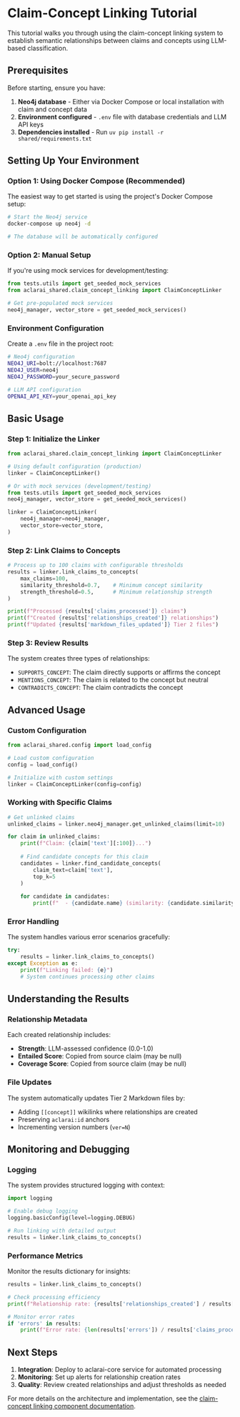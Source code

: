 # Claim-Concept Linking Tutorial

This tutorial walks you through using the claim-concept linking system to establish semantic relationships between claims and concepts using LLM-based classification.

## Prerequisites

Before starting, ensure you have:

1. **Neo4j database** - Either via Docker Compose or local installation with claim and concept data
2. **Environment configured** - `.env` file with database credentials and LLM API keys
3. **Dependencies installed** - Run `uv pip install -r shared/requirements.txt`

## Setting Up Your Environment

### Option 1: Using Docker Compose (Recommended)

The easiest way to get started is using the project's Docker Compose setup:

```bash
# Start the Neo4j service
docker-compose up neo4j -d

# The database will be automatically configured
```

### Option 2: Manual Setup

If you're using mock services for development/testing:

```python
from tests.utils import get_seeded_mock_services
from aclarai_shared.claim_concept_linking import ClaimConceptLinker

# Get pre-populated mock services
neo4j_manager, vector_store = get_seeded_mock_services()
```

### Environment Configuration

Create a `.env` file in the project root:

```bash
# Neo4j configuration
NEO4J_URI=bolt://localhost:7687
NEO4J_USER=neo4j
NEO4J_PASSWORD=your_secure_password

# LLM API configuration
OPENAI_API_KEY=your_openai_api_key
```

## Basic Usage

### Step 1: Initialize the Linker

```python
from aclarai_shared.claim_concept_linking import ClaimConceptLinker

# Using default configuration (production)
linker = ClaimConceptLinker()

# Or with mock services (development/testing)
from tests.utils import get_seeded_mock_services
neo4j_manager, vector_store = get_seeded_mock_services()

linker = ClaimConceptLinker(
    neo4j_manager=neo4j_manager,
    vector_store=vector_store,
)
```

### Step 2: Link Claims to Concepts

```python
# Process up to 100 claims with configurable thresholds
results = linker.link_claims_to_concepts(
    max_claims=100,
    similarity_threshold=0.7,    # Minimum concept similarity
    strength_threshold=0.5,      # Minimum relationship strength
)

print(f"Processed {results['claims_processed']} claims")
print(f"Created {results['relationships_created']} relationships")
print(f"Updated {results['markdown_files_updated']} Tier 2 files")
```

### Step 3: Review Results

The system creates three types of relationships:
- `SUPPORTS_CONCEPT`: The claim directly supports or affirms the concept
- `MENTIONS_CONCEPT`: The claim is related to the concept but neutral
- `CONTRADICTS_CONCEPT`: The claim contradicts the concept

## Advanced Usage

### Custom Configuration

```python
from aclarai_shared.config import load_config

# Load custom configuration
config = load_config()

# Initialize with custom settings
linker = ClaimConceptLinker(config=config)
```

### Working with Specific Claims

```python
# Get unlinked claims
unlinked_claims = linker.neo4j_manager.get_unlinked_claims(limit=10)

for claim in unlinked_claims:
    print(f"Claim: {claim['text'][:100]}...")
    
    # Find candidate concepts for this claim
    candidates = linker.find_candidate_concepts(
        claim_text=claim['text'],
        top_k=5
    )
    
    for candidate in candidates:
        print(f"  - {candidate.name} (similarity: {candidate.similarity:.3f})")
```

### Error Handling

The system handles various error scenarios gracefully:

```python
try:
    results = linker.link_claims_to_concepts()
except Exception as e:
    print(f"Linking failed: {e}")
    # System continues processing other claims
```

## Understanding the Results

### Relationship Metadata

Each created relationship includes:
- **Strength**: LLM-assessed confidence (0.0-1.0)
- **Entailed Score**: Copied from source claim (may be null)
- **Coverage Score**: Copied from source claim (may be null)

### File Updates

The system automatically updates Tier 2 Markdown files by:
- Adding `[[concept]]` wikilinks where relationships are created
- Preserving `aclarai:id` anchors
- Incrementing version numbers (`ver=N`)

## Monitoring and Debugging

### Logging

The system provides structured logging with context:

```python
import logging

# Enable debug logging
logging.basicConfig(level=logging.DEBUG)

# Run linking with detailed output
results = linker.link_claims_to_concepts()
```

### Performance Metrics

Monitor the results dictionary for insights:

```python
results = linker.link_claims_to_concepts()

# Check processing efficiency
print(f"Relationship rate: {results['relationships_created'] / results['claims_processed']:.2f}")

# Monitor error rates
if 'errors' in results:
    print(f"Error rate: {len(results['errors']) / results['claims_processed']:.2f}")
```

## Next Steps

1. **Integration**: Deploy to aclarai-core service for automated processing
2. **Monitoring**: Set up alerts for relationship creation rates
3. **Quality**: Review created relationships and adjust thresholds as needed

For more details on the architecture and implementation, see the [claim-concept linking component documentation](../components/claim_concept_linking.md).